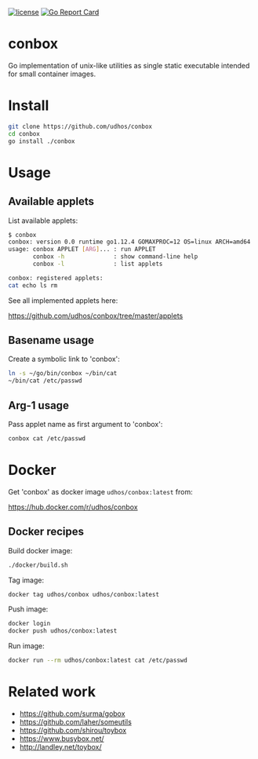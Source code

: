 [![license](http://img.shields.io/badge/license-MIT-blue.svg)](https://github.com/udhos/conbox/blob/master/LICENSE)
[![Go Report Card](https://goreportcard.com/badge/github.com/udhos/conbox)](https://goreportcard.com/report/github.com/udhos/conbox)

# conbox
Go implementation of unix-like utilities as single static executable intended for small container images.

# Install

```bash
git clone https://github.com/udhos/conbox
cd conbox
go install ./conbox
```

# Usage

## Available applets

List available applets:

```bash
$ conbox
conbox: version 0.0 runtime go1.12.4 GOMAXPROC=12 OS=linux ARCH=amd64
usage: conbox APPLET [ARG]... : run APPLET
       conbox -h              : show command-line help
       conbox -l              : list applets

conbox: registered applets:
cat echo ls rm 
```

See all implemented applets here:

https://github.com/udhos/conbox/tree/master/applets

## Basename usage

Create a symbolic link to 'conbox':

```bash
ln -s ~/go/bin/conbox ~/bin/cat
~/bin/cat /etc/passwd
```

## Arg-1 usage

Pass applet name as first argument to 'conbox':

```bash
conbox cat /etc/passwd
```

# Docker

Get 'conbox' as docker image `udhos/conbox:latest` from:

https://hub.docker.com/r/udhos/conbox

## Docker recipes

Build docker image:

```bash
./docker/build.sh
```

Tag image:

```bash
docker tag udhos/conbox udhos/conbox:latest
```

Push image:

```bash
docker login
docker push udhos/conbox:latest
```

Run image:

```bash
docker run --rm udhos/conbox:latest cat /etc/passwd
```

# Related work

- https://github.com/surma/gobox
- https://github.com/laher/someutils
- https://github.com/shirou/toybox
- https://www.busybox.net/
- http://landley.net/toybox/
